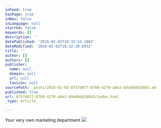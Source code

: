 ```yaml
---
inFeed: true
hasPage: true
inNav: false
inLanguage: null
starred: false
keywords: []
description: ''
datePublished: '2016-02-02T18:32:53.188Z'
dateModified: '2016-02-02T18:32:30.695Z'
title: ''
author: []
authors: []
publisher:
  name: null
  domain: null
  url: null
  favicon: null
sourcePath: _posts/2016-02-02-8f57d077-8700-4270-a8e3-b9a88dd18843.md
published: true
url: 8f57d077-8700-4270-a8e3-b9a88dd18843/index.html
_type: Article

---
```

Your very own marketing department
![](https://the-grid-user-content.s3-us-west-2.amazonaws.com/6e4e2997-cada-488b-8b5c-2ba4bb7e28e5.jpg)